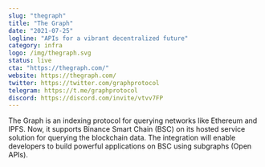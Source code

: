 ```yaml
---
slug: "thegraph"
title: "The Graph"
date: "2021-07-25"
logline: "APIs for a vibrant decentralized future"
category: infra
logo: /img/thegraph.svg
status: live
cta: "https://thegraph.com/"
website: https://thegraph.com/
twitter: https://twitter.com/graphprotocol
telegram: https://t.me/graphprotocol
discord: https://discord.com/invite/vtvv7FP
---
```


The Graph is an indexing protocol for querying networks like Ethereum and IPFS. Now, it supports Binance Smart Chain (BSC) on its hosted service solution for querying the blockchain data. The integration will enable developers to build powerful applications on BSC using subgraphs (Open APIs).
